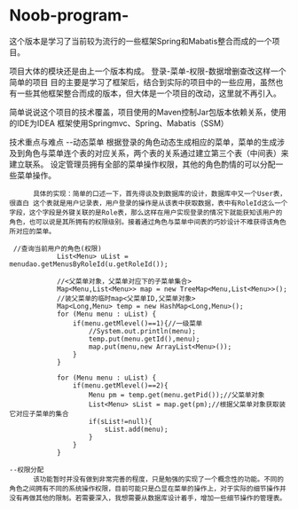 # Noob-program-
这个版本是学习了当前较为流行的一些框架Spring和Mabatis整合而成的一个项目。

项目大体的模块还是由上一个版本构成。
登录-菜单-权限-数据增删查改这样一个简单的项目
目的主要是学习了框架后，结合到实际的项目中的一些应用，虽然也有一些其他框架整合而成的版本，但大体是一个项目的改动，这里就不再引入。

简单说说这个项目的技术覆盖，项目使用的Maven控制Jar包版本依赖关系，使用的IDE为IDEA
框架使用Springmvc、Spring、Mabatis（SSM）

技术重点与难点
    --动态菜单
          根据登录的角色动态生成相应的菜单，菜单的生成涉及到角色与菜单连个表的对应关系，两个表的关系通过建立第三个表（中间表）来建立联系。
          设定管理员拥有全部的菜单操作权限，其他的角色酌情的可以分配一些菜单操作。
          
          具体的实现：简单的口述一下，首先得谈及到数据库的设计，数据库中又一个User表，很直白 这个表就是用户记录表，用户登录的操作是从该表中获取数据，表中有RoleId这么一个字段，这个字段是外键关联的是Role表，那么这样在用户实现登录的情况下就能获知该用户的角色，也可以说是其所拥有的权限级别。接着通过角色与菜单中间表的巧妙设计不难获得该角色所对应的菜单。
          
     //查询当前用户的角色(权限)
				List<Menu> uList = menudao.getMenusByRoleId(u.getRoleId());
				
				//<父菜单对象，父菜单对应下的子菜单集合>
				Map<Menu,List<Menu>> map = new TreeMap<Menu,List<Menu>>();
				//装父菜单的临时map<父菜单ID,父菜单对象>
				Map<Long,Menu> temp = new HashMap<Long,Menu>();
				for (Menu menu : uList) {
					if(menu.getMlevel()==1){//一级菜单
						//System.out.println(menu);
						temp.put(menu.getId(),menu);
						map.put(menu,new ArrayList<Menu>());
					}
				}
				
				for (Menu menu : uList) {
					if(menu.getMlevel()==2){
						Menu pm = temp.get(menu.getPid());//父菜单对象
						List<Menu> sList = map.get(pm);//根据父菜单对象获取装它对应子菜单的集合
						if(sList!=null){
							sList.add(menu);
						}
					}
				}
        
    --权限分配
          该功能暂时并没有做到非常完善的程度，只是勉强的实现了一个概念性的功能。不同的角色之间拥有不同的系统操作权限，目前可能只是凸显在菜单的操作上，对于实际的细节操作并没有再做其他的限制。若需要深入，我想需要从数据库设计着手，增加一些细节操作的管理表。
          

